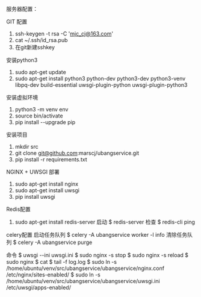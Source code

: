 服务器配置：

GIT 配置
1. ssh-keygen -t rsa -C 'mjc_cj@163.com'
2. cat ~/.ssh/id_rsa.pub
3. 在git新建sshkey

安装python3
1. sudo apt-get update
2. sudo apt-get install python3 python-dev python3-dev python3-venv libpq-dev build-essential uwsgi-plugin-python uwsgi-plugin-python3 


安装虚拟环境
1. python3 -m venv env
2. source bin/activate
3. pip install --upgrade pip

安装项目
1. mkdir src
2. git clone git@github.com:marscj/ubangservice.git
3. pip install -r requirements.txt

NGINX + UWSGI 部署
1. sudo apt-get install nginx
2. sudo apt-get install uwsgi
3. pip install uwsgi

Redis配置
1. sudo apt-get install redis-server
启动
$ redis-server
检查
$ redis-cli ping  

celery配置
启动任务队列
$ celery -A ubangservice worker -l info 
清除任务队列
$ celery -A ubangservice purge

命令
$ uwsgi --ini uwsgi.ini
$ sudo nginx -s stop
$ sudo nginx -s reload
$ sudo nginx 
$ cat 
$ tail -f log.log
$ sudo ln -s /home/ubuntu/venv/src/ubangservice/ubangservice/nginx.conf /etc/nginx/sites-enabled/
$ sudo ln -s /home/ubuntu/venv/src/ubangservice/ubangservice/uwsgi.ini /etc/uwsgi/apps-enabled/

